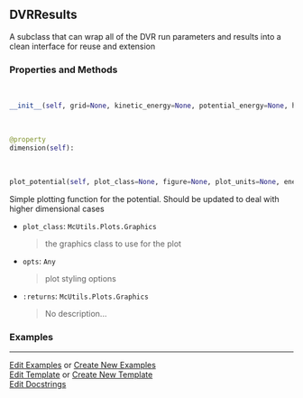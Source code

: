 ## <a id="Psience.DVR.BaseDVR.DVRResults">DVRResults</a>
A subclass that can wrap all of the DVR run parameters and results into a clean interface for reuse and extension

### Properties and Methods
<a id="Psience.DVR.BaseDVR.DVRResults.__init__" class="docs-object-method">&nbsp;</a>
```python
__init__(self, grid=None, kinetic_energy=None, potential_energy=None, hamiltonian=None, wavefunctions=None, parent=None, **opts): 
```

<a id="Psience.DVR.BaseDVR.DVRResults.dimension" class="docs-object-method">&nbsp;</a>
```python
@property
dimension(self): 
```

<a id="Psience.DVR.BaseDVR.DVRResults.plot_potential" class="docs-object-method">&nbsp;</a>
```python
plot_potential(self, plot_class=None, figure=None, plot_units=None, energy_threshold=None, zero_shift=False, **opts): 
```
Simple plotting function for the potential.
        Should be updated to deal with higher dimensional cases
- `plot_class`: `McUtils.Plots.Graphics`
    >the graphics class to use for the plot
- `opts`: `Any`
    >plot styling options
- `:returns`: `McUtils.Plots.Graphics`
    >No description...

### Examples


___

[Edit Examples](https://github.com/McCoyGroup/Psience/edit/edit/ci/examples/ci/docs/Psience/DVR/BaseDVR/DVRResults.md) or 
[Create New Examples](https://github.com/McCoyGroup/Psience/new/edit/?filename=ci/examples/ci/docs/Psience/DVR/BaseDVR/DVRResults.md) <br/>
[Edit Template](https://github.com/McCoyGroup/Psience/edit/edit/ci/docs/ci/docs/Psience/DVR/BaseDVR/DVRResults.md) or 
[Create New Template](https://github.com/McCoyGroup/Psience/new/edit/?filename=ci/docs/templates/ci/docs/Psience/DVR/BaseDVR/DVRResults.md) <br/>
[Edit Docstrings](https://github.com/McCoyGroup/Psience/edit/edit/Psience/DVR/BaseDVR.py?message=Update%20Docs)